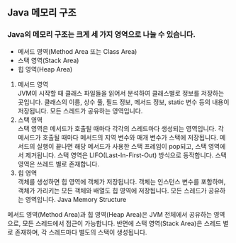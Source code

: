 ## Java 메모리 구조

### Java의 메모리 구조는 크게 세 가지 영역으로 나눌 수 있습니다.

- 메서드 영역(Method Area 또는 Class Area)
- 스택 영역(Stack Area)
- 힙 영역(Heap Area)

1. 메서드 영역   
   JVM이 시작할 때 클래스 파일들을 읽어서 분석하여 클래스별로 정보를 저장하는 곳입니다.
   클래스의 이름, 상수 풀, 필드 정보, 메서드 정보, static 변수 등의 내용이 저장됩니다.
   모든 스레드가 공유하는 영역입니다.
2. 스택 영역   
   스택 영역은 메서드가 호출될 때마다 각각의 스레드마다 생성되는 영역입니다.
   각 메서드가 호출될 때마다 메서드의 지역 변수와 매개 변수가 스택에 저장됩니다.
   메서드의 실행이 끝나면 해당 메서드가 사용한 스택 프레임이 pop되고, 스택 영역에서 제거됩니다.
   스택 영역은 LIFO(Last-In-First-Out) 방식으로 동작합니다.
   스택 영역은 쓰레드 별로 존재합니다.
3. 힙 영역   
   객체를 생성하면 힙 영역에 객체가 저장됩니다.
   객체는 인스턴스 변수를 포함하며, 객체가 가리키는 모든 객체와 배열도 힙 영역에 저장됩니다.
   모든 스레드가 공유하는 영역입니다.
   Java Memory Structure

메서드 영역(Method Area)과 힙 영역(Heap Area)은 JVM 전체에서 공유하는 영역으로, 모든 스레드에서 접근이 가능합니다. 반면에 스택 영역(Stack Area)은 스레드 별로 존재하며, 각
스레드마다 별도의 스택이 생성됩니다.